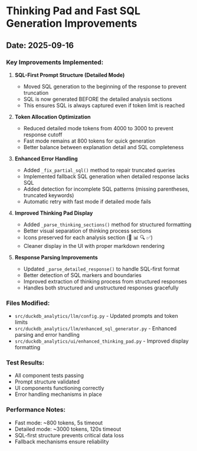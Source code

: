 # Thinking Pad and Fast SQL Generation Improvements

## Date: 2025-09-16

### Key Improvements Implemented:

1. **SQL-First Prompt Structure (Detailed Mode)**
   - Moved SQL generation to the beginning of the response to prevent truncation
   - SQL is now generated BEFORE the detailed analysis sections
   - This ensures SQL is always captured even if token limit is reached

2. **Token Allocation Optimization**
   - Reduced detailed mode tokens from 4000 to 3000 to prevent response cutoff
   - Fast mode remains at 800 tokens for quick generation
   - Better balance between explanation detail and SQL completeness

3. **Enhanced Error Handling**
   - Added `_fix_partial_sql()` method to repair truncated queries
   - Implemented fallback SQL generation when detailed response lacks SQL
   - Added detection for incomplete SQL patterns (missing parentheses, truncated keywords)
   - Automatic retry with fast mode if detailed mode fails

4. **Improved Thinking Pad Display**
   - Added `_parse_thinking_sections()` method for structured formatting
   - Better visual separation of thinking process sections
   - Icons preserved for each analysis section (🎯 📊 🔍 ✅)
   - Cleaner display in the UI with proper markdown rendering

5. **Response Parsing Improvements**
   - Updated `_parse_detailed_response()` to handle SQL-first format
   - Better detection of SQL markers and boundaries
   - Improved extraction of thinking process from structured responses
   - Handles both structured and unstructured responses gracefully

### Files Modified:
- `src/duckdb_analytics/llm/config.py` - Updated prompts and token limits
- `src/duckdb_analytics/llm/enhanced_sql_generator.py` - Enhanced parsing and error handling
- `src/duckdb_analytics/ui/enhanced_thinking_pad.py` - Improved display formatting

### Test Results:
- All component tests passing
- Prompt structure validated
- UI components functioning correctly
- Error handling mechanisms in place

### Performance Notes:
- Fast mode: ~800 tokens, 5s timeout
- Detailed mode: ~3000 tokens, 120s timeout  
- SQL-first structure prevents critical data loss
- Fallback mechanisms ensure reliability